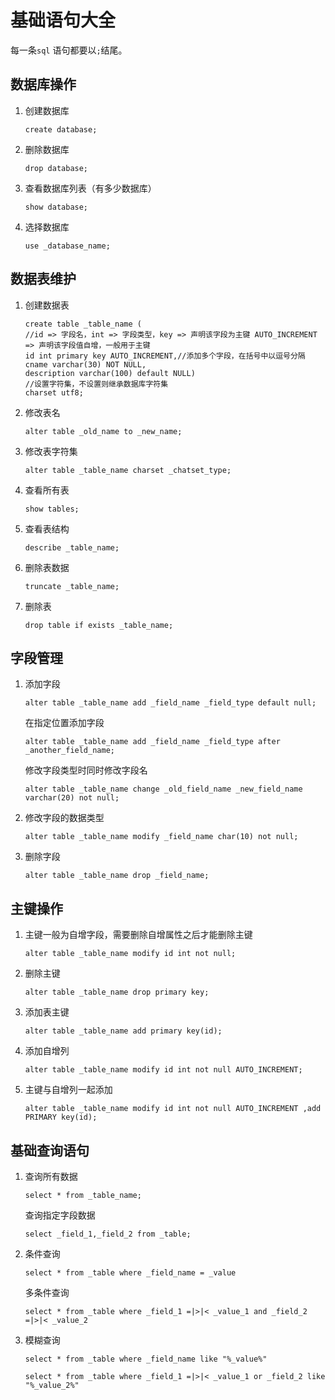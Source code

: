 # 基础语句大全

每一条`sql` 语句都要以`;`结尾。

## 数据库操作

1. 创建数据库

   ```mysql
   create database;
   ```

2. 删除数据库

   ```mysql
   drop database;
   ```

3. 查看数据库列表（有多少数据库）

   ```mysql
   show database;
   ```

4. 选择数据库

   ```mysql
   use _database_name;
   ```



## 数据表维护

1. 创建数据表

   ```mysql
   create table _table_name (
   //id => 字段名，int => 字段类型，key => 声明该字段为主键 AUTO_INCREMENT => 声明该字段值自增，一般用于主键
   id int primary key AUTO_INCREMENT,//添加多个字段，在括号中以逗号分隔
   cname varchar(30) NOT NULL,
   description varchar(100) default NULL)
   //设置字符集，不设置则继承数据库字符集
   charset utf8;
   ```

2. 修改表名

   ```mysql
   alter table _old_name to _new_name;
   ```

3. 修改表字符集

   ```mysql
   alter table _table_name charset _chatset_type;
   ```

4. 查看所有表

   ```mysql
   show tables;
   ```

5. 查看表结构

   ```mysql
   describe _table_name;
   ```

6. 删除表数据

   ```mysql
   truncate _table_name;
   ```

7. 删除表

   ```mysql
   drop table if exists _table_name;
   ```

   

## 字段管理

1. 添加字段

   ```mysql
   alter table _table_name add _field_name _field_type default null;
   ```

   在指定位置添加字段

   ```mysql
   alter table _table_name add _field_name _field_type after _another_field_name;
   ```

   修改字段类型时同时修改字段名

   ```mysql
   alter table _table_name change _old_field_name _new_field_name varchar(20) not null;
   ```

2. 修改字段的数据类型

   ```mysql
   alter table _table_name modify _field_name char(10) not null;
   ```

3. 删除字段

   ```mysql
   alter table _table_name drop _field_name;
   ```



## 主键操作

1. 主键一般为自增字段，需要删除自增属性之后才能删除主键

   ```mysql
   alter table _table_name modify id int not null;
   ```

2. 删除主键

   ```mysql
   alter table _table_name drop primary key;
   ```

3. 添加表主键

   ```mysql
   alter table _table_name add primary key(id);
   ```

4. 添加自增列

   ```mysql
   alter table _table_name modify id int not null AUTO_INCREMENT;
   ```

5. 主键与自增列一起添加

   ```mysql
   alter table _table_name modify id int not null AUTO_INCREMENT ,add PRIMARY key(id);
   ```



## 基础查询语句

1. 查询所有数据

   ```mysql
   select * from _table_name;
   ```

   查询指定字段数据

   ```mysql
   select _field_1,_field_2 from _table;
   ```

2. 条件查询

   ```mysql
   select * from _table where _field_name = _value
   ```

   多条件查询

   ```mysql
   select * from _table where _field_1 =|>|< _value_1 and _field_2 =|>|< _value_2
   ```

3. 模糊查询

   ```mysql
   select * from _table where _field_name like "%_value%"
   ```

   ```mysql
   select * from _table where _field_1 =|>|< _value_1 or _field_2 like "%_value_2%"
   ```